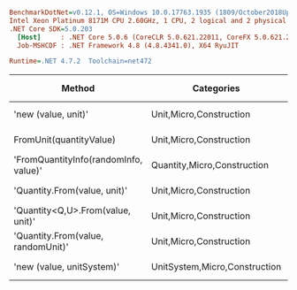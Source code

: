 ``` ini

BenchmarkDotNet=v0.12.1, OS=Windows 10.0.17763.1935 (1809/October2018Update/Redstone5)
Intel Xeon Platinum 8171M CPU 2.60GHz, 1 CPU, 2 logical and 2 physical cores
.NET Core SDK=5.0.203
  [Host]     : .NET Core 5.0.6 (CoreCLR 5.0.621.22011, CoreFX 5.0.621.22011), X64 RyuJIT
  Job-MSHCDF : .NET Framework 4.8 (4.8.4341.0), X64 RyuJIT

Runtime=.NET 4.7.2  Toolchain=net472  

```
|                                Method |                    Categories |      Mean |    Error |   StdDev |   StdErr |       Min |       Max |    Median | Ratio | MannWhitney(5%) | RatioSD |  Gen 0 | Gen 1 | Gen 2 | Allocated |
|-------------------------------------- |------------------------------ |----------:|---------:|---------:|---------:|----------:|----------:|----------:|------:|---------------- |--------:|-------:|------:|------:|----------:|
|                   &#39;new (value, unit)&#39; |       Unit,Micro,Construction |  17.05 ns | 0.181 ns | 0.170 ns | 0.044 ns |  16.72 ns |  17.38 ns |  17.05 ns |  1.00 |            Base |    0.00 |      - |     - |     - |         - |
|               FromUnit(quantityValue) |       Unit,Micro,Construction |  35.53 ns | 0.444 ns | 0.415 ns | 0.107 ns |  34.93 ns |  36.45 ns |  35.48 ns |  2.08 |          Slower |    0.04 |      - |     - |     - |         - |
| &#39;FromQuantityInfo(randomInfo, value)&#39; |   Quantity,Micro,Construction |  72.98 ns | 1.377 ns | 1.530 ns | 0.351 ns |  70.06 ns |  75.65 ns |  73.04 ns |  4.29 |          Slower |    0.07 | 0.0048 |     - |     - |      32 B |
|          &#39;Quantity.From(value, unit)&#39; |       Unit,Micro,Construction | 107.19 ns | 2.083 ns | 1.948 ns | 0.503 ns | 104.39 ns | 111.48 ns | 107.70 ns |  6.29 |          Slower |    0.15 | 0.0047 |     - |     - |      33 B |
|     &#39;Quantity&lt;Q,U&gt;.From(value, unit)&#39; |       Unit,Micro,Construction | 111.18 ns | 2.181 ns | 2.040 ns | 0.527 ns | 108.54 ns | 114.39 ns | 111.76 ns |  6.52 |          Slower |    0.15 | 0.0085 |     - |     - |      57 B |
|    &#39;Quantity.From(value, randomUnit)&#39; |       Unit,Micro,Construction | 136.26 ns | 1.755 ns | 1.466 ns | 0.406 ns | 133.91 ns | 138.92 ns | 136.70 ns |  7.98 |          Slower |    0.12 | 0.0047 |     - |     - |      33 B |
|             &#39;new (value, unitSystem)&#39; | UnitSystem,Micro,Construction | 562.27 ns | 8.927 ns | 8.351 ns | 2.156 ns | 549.34 ns | 573.12 ns | 563.98 ns | 32.98 |          Slower |    0.57 | 0.0303 |     - |     - |     201 B |
